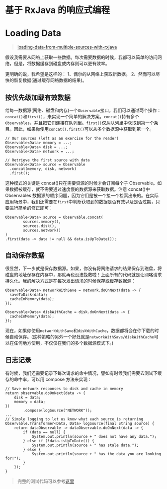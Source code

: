 # 基于 RxJava 的响应式编程

# Loading Data

> [loading-data-from-multiple-sources-with-rxjava](http://blog.danlew.net/2015/06/22/loading-data-from-multiple-sources-with-rxjava/)

假设我需要从网络上获取一些数据。每次需要数据的时候，我都可以简单的访问网络，但是，将数据缓存到磁盘或内存则可以更有效率。

更明确的说，我希望是这样的：
1、偶尔的从网络上获取新数据。
2、然而可以尽快的恢复数据(通过缓存网络数据的结果)。

## 按优先级加载有效数据

给每一数据源(网络、磁盘和内存)一个`Observable`接口，我们可以通过两个操作：`concat()`和`first()`，来实现一个简单的解决方案。`concat()`持有多个`Observables`，并且把它们连接在队列里。`first()`仅从队列里中获取到第一个条目。因此，如果你使用`concat().first()`可以从多个数据源中获取到第一个。

```
// Our sources (left as an exercise for the reader)
Observable<Data> memory = ...;
Observable<Data> disk = ...;
Observable<Data> network = ...;

// Retrieve the first source with data
Observable<Data> source = Observable
  .concat(memory, disk, network)
  .first();
```

这种模式的关键是 concat()只在需要资源的时候才会订阅每个子 Observable。如果数据被缓存，就不需要通过速度慢的数据源来获取数据。注意 concat()中 Observables 数据源的顺序问题，因为它们是被一个接一个检索出来的。在实际应用场景中，我们还需要在`first`中判断获取到的数据是否有效以及是否过期，只要进行简单的修正即可：

```
Observable<Data> source = Observable.concat(
        sources.memory(),
        sources.disk(),
        sources.network()
)
.first(data -> data != null && data.isUpToDate());
```

## 自动保存数据

很显然，下一步就是保存数据源。如果，你没有将网络请求的结果保存到磁盘，将磁盘的地址保存在内存中，那就再也没法挽救啦！上面所有的代码就是让网咯请求持久化。我的解决方式是在每次发出请求的时候保存或缓存数据源：

```
Observable<Data> networkWithSave = network.doOnNext(data -> {
  saveToDisk(data);
  cacheInMemory(data);
});

Observable<Data> diskWithCache = disk.doOnNext(data -> {
  cacheInMemory(data);
});
```

现在，如果你使用`networkWithSave`和`diskWithCache`，数据都将会在你下载的时候自动保存。(这种策略的另外一个好处就是`networkWithSave/diskWithCache`可以在任何地方使用，不仅仅在我们的多个数据源模式下。)

## 日志记录

有时候，我们还需要记录下每次请求的命中情况，譬如有时候我们需要去测试下缓存的命中率，可以用 compose 方法来实现：

```
// Save network responses to disk and cache in memory
return observable.doOnNext(data -> {
    disk = data;
    memory = data;
})
        .compose(logSource("NETWORK"));
...
// Simple logging to let us know what each source is returning
Observable.Transformer<Data, Data> logSource(final String source) {
    return dataObservable -> dataObservable.doOnNext(data -> {
        if (data == null) {
            System.out.println(source + " does not have any data.");
        } else if (!data.isUpToDate()) {
            System.out.println(source + " has stale data.");
        } else {
            System.out.println(source + " has the data you are looking for!");
        }
    });
}
```

> 完整的测试代码可以参考[这里](https://github.com/wx-chevalier/WXJavaToolkits/blob/master/src%2Fmain%2Fjava%2Fwx%2Ftoolkits%2Fsysproc%2Fconcurrence%2Frxjava%2Fpractice%2Fdataloading%2FSources.java)
